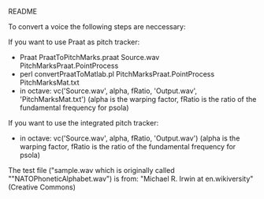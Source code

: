 README

To convert a voice the following steps are neccessary:

If you want to use Praat as pitch tracker:

- Praat PraatToPitchMarks.praat Source.wav PitchMarksPraat.PointProcess
- perl convertPraatToMatlab.pl PitchMarksPraat.PointProcess PitchMarksMat.txt
- in octave: vc('Source.wav', alpha, fRatio, 'Output.wav', 'PitchMarksMat.txt')
   (alpha is the warping factor, fRatio is the ratio of the fundamental frequency for psola)

If you want to use the integrated pitch tracker:

- in octave: vc('Source.wav', alpha, fRatio, 'Output.wav')
   (alpha is the warping factor, fRatio is the ratio of the fundamental frequency for psola)



The test file ("sample.wav which is originally called ""NATOPhoneticAlphabet.wav") is from: "Michael R. Irwin at en.wikiversity" (Creative Commons)
